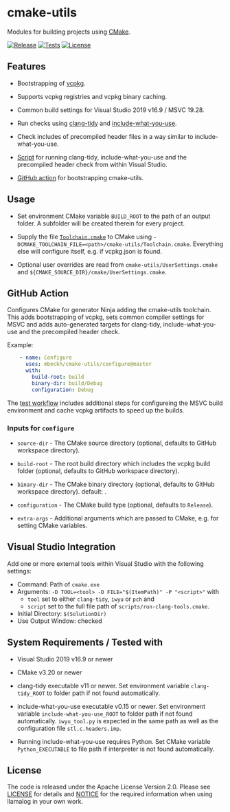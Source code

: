 # cmake-utils
Modules for building projects using [CMake](https://cmake.org/).

[![Release](https://img.shields.io/github/v/tag/mbeckh/cmake-utils?label=Release&style=flat-square)](https://github.com/mbeckh/cmake-utils/releases/)
[![Tests](https://img.shields.io/github/workflow/status/mbeckh/cmake-utils/test/master?label=Tests&logo=GitHub&style=flat-square)](https://github.com/mbeckh/cmake-utils/actions)
[![License](https://img.shields.io/github/license/mbeckh/cmake-utils?label=License&style=flat-square)](https://github.com/mbeckh/cmake-utils/blob/master/LICENSE)

## Features
-   Bootstrapping of [vcpkg](https://github.com/microsoft/vcpkg).

-   Supports vcpkg registries and vcpkg binary caching.

-   Common build settings for Visual Studio 2019 v16.9 / MSVC 19.28.

-   Run checks using [clang-tidy](https://clang.llvm.org/extra/clang-tidy/) and
    [include-what-you-use](https://include-what-you-use.org/).

-   Check includes of precompiled header files in a way similar to include-what-you-use.

-   [Script](#visual-studio-integration) for running clang-tidy, include-what-you-use and the precompiled header check
    from within Visual Studio.

-   [GitHub action](#github-action) for bootstrapping cmake-utils.

## Usage
-   Set environment CMake variable `BUILD_ROOT` to the path of an output folder. A subfolder will be created therein for every project.

-   Supply the file [`Toolchain.cmake`](Toolchain.cmake) to CMake using `-DCMAKE_TOOLCHAIN_FILE=<path>/cmake-utils/Toolchain.cmake`.
    Everything else will configure itself, e.g. if vcpkg.json is found.

-   Optional user overrides are read from `cmake-utils/UserSettings.cmake` and `${CMAKE_SOURCE_DIR}/cmake/UserSettings.cmake`.

## GitHub Action
Configures CMake for generator Ninja adding the cmake-utils toolchain. This adds bootstrapping of vcpkg, sets common
compiler settings for MSVC and adds auto-generated targets for clang-tidy, include-what-you-use and the precompiled 
header check.

Example:
~~~yml
    - name: Configure
      uses: mbeckh/cmake-utils/configure@master
      with:
        build-root: build
        binary-dir: build/Debug
        configuration: Debug
~~~

The [test workflow](.github/workflow/test.yml) includes additional steps for configureing the MSVC build environment
and cache vcpkg artifacts to speed up the builds.

### Inputs for `configure`
-   `source-dir` - The CMake source directory (optional, defaults to GitHub workspace directory).

-   `build-root` - The root build directory which includes the vcpkg build  folder (optional, defaults to GitHub 
    workspace directory).

-   `binary-dir` - The CMake binary directory (optional, defaults to GitHub workspace directory).
    default: .

-   `configuration` - The CMake build type (optional, defaults to `Release`).

-   `extra-args` - Additional arguments which are passed to CMake, e.g. for setting CMake variables.

## Visual Studio Integration
Add one or more external tools within Visual Studio with the following settings:
-   Command: Path of `cmake.exe`
-   Arguments: `-D TOOL=<tool> -D FILE="$(ItemPath)" -P "<script>"` with
    -   `tool` set to either `clang-tidy`, `iwyu` or `pch` and 
	-   `script` set to the full file path of `scripts/run-clang-tools.cmake`.
- Initial Directory: `$(SolutionDir)`
- Use Output Window: checked

## System Requirements / Tested with
-   Visual Studio 2019 v16.9 or newer

-   CMake v3.20 or newer

-   clang-tidy executable v11 or newer. Set environment variable `clang-tidy_ROOT` to folder path if not found
    automatically.

-   include-what-you-use executable v0.15 or newer. Set environment variable `include-what-you-use_ROOT` to folder path
    if not found automatically. `iwyu_tool.py` is expected in the same path as well as the configuration file
	`stl.c.headers.imp`.

-   Running include-what-you-use requires Python. Set CMake variable `Python_EXECUTABLE` to file path if interpreter is
    not found automatically.
   
## License
The code is released under the Apache License Version 2.0. Please see [LICENSE](LICENSE) for details and
[NOTICE](NOTICE) for the required information when using llamalog in your own work.

